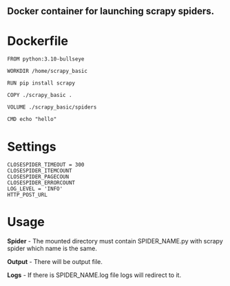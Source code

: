 **Docker container for launching scrapy spiders.**
---
# Dockerfile #

    FROM python:3.10-bullseye

    WORKDIR /home/scrapy_basic
    
    RUN pip install scrapy
    
    COPY ./scrapy_basic .
    
    VOLUME ./scrapy_basic/spiders
    
    CMD echo "hello"

# Settings #

    CLOSESPIDER_TIMEOUT = 300 
    CLOSESPIDER_ITEMCOUNT
    CLOSESPIDER_PAGECOUN
    CLOSESPIDER_ERRORCOUNT
    LOG_LEVEL = 'INFO'
    HTTP_POST_URL

# Usage #

**Spider** - The mounted directory must contain SPIDER_NAME.py with scrapy spider which name is the same.

**Output** - There will be output file.

**Logs** - If there is SPIDER_NAME.log file logs will redirect to it. 